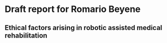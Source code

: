 # Draft report for Romario Beyene

## Ethical factors arising in robotic assisted medical rehabilitation 

